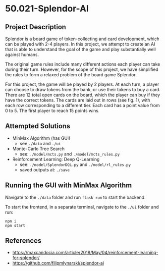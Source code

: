 # 50.021-Splendor-AI

## Project Description
Splendor is a board game of token-collecting and card development, which can be played with 2-4 players. In this project, we attempt to create an AI that is able to understand the goal of the game and play substantially well against humans. 

The original game rules include many different actions each player can take during their turn. However, for the scope of this project, we have simplified the rules to form a relaxed problem of the board game Splendor. 

For this project, the game will be played by 2 players. At each turn, a player can choose to draw tokens from the bank, or use their tokens to buy a card. There are 12 total open cards on the board, which the player can buy if they have the correct tokens. The cards are laid out in rows (see fig. 1), with each row corresponding to a different tier. Each card has a point value from 0 to 5. The first player to reach 15 points wins.


## Attempted Solutions
- MinMax Algorithm (has GUI)
    - see `./data` and `./ui`
- Monte-Carlo Tree Search
    - see: `./model/mcts.py` and `./model/mcts_rules.py`
- Reinforcement Learning: Deep Q-Learning
    - see: `./model/SplendorDQL.py` and `./model/rl_rules.py`
    - saved outputs at: `./save`

## Running the GUI with MinMax Algorithm

Navigate to the `./data` folder and run `flask run` to start the backend.

To start the frontend, in a separate terminal, navigate to the `./ui` folder and run:
```
npm i
npm start
```


## References
- https://maxcandocia.com/article/2018/May/04/reinforcement-learning-for-splendor/
- https://github.com/filipmlynarski/splendor-ai
